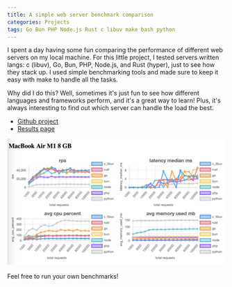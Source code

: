 ```yaml
---
title: A simple web server benchmark comparison
categories: Projects
tags: Go Bun PHP Node.js Rust c libuv make bash python
---
```



I spent a day having some fun comparing the performance of different web servers on my local machine. For this little project, I tested servers written langs: c (libuv), Go, Bun, PHP, Node.js, and Rust (hyper), just to see how they stack up. I used simple benchmarking tools and made sure to keep it easy with make to handle all the tasks.

Why did I do this? Well, sometimes it's just fun to see how different languages and frameworks perform, and it's a great way to learn! Plus, it's always interesting to find out which server can handle the load the best.

- [Github project](https://github.com/stan-kondrat/simple-web-server-benchmark-comparison/)
- [Results page](https://stan-kondrat.github.io/simple-web-server-benchmark-comparison/)

![A simple web server benchmark comparison - Preview](https://raw.githubusercontent.com/stan-kondrat/simple-web-server-benchmark-comparison/refs/heads/main/docs/simple-bench-preview.png)

Feel free to run your own benchmarks!
